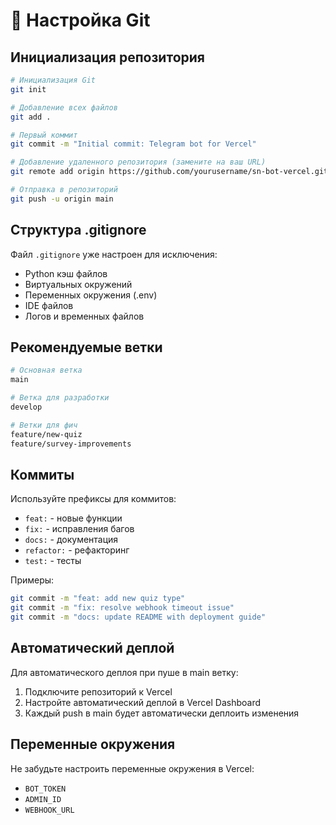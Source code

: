 # 🔧 Настройка Git

## Инициализация репозитория

```bash
# Инициализация Git
git init

# Добавление всех файлов
git add .

# Первый коммит
git commit -m "Initial commit: Telegram bot for Vercel"

# Добавление удаленного репозитория (замените на ваш URL)
git remote add origin https://github.com/yourusername/sn-bot-vercel.git

# Отправка в репозиторий
git push -u origin main
```

## Структура .gitignore

Файл `.gitignore` уже настроен для исключения:
- Python кэш файлов
- Виртуальных окружений
- Переменных окружения (.env)
- IDE файлов
- Логов и временных файлов

## Рекомендуемые ветки

```bash
# Основная ветка
main

# Ветка для разработки
develop

# Ветки для фич
feature/new-quiz
feature/survey-improvements
```

## Коммиты

Используйте префиксы для коммитов:
- `feat:` - новые функции
- `fix:` - исправления багов
- `docs:` - документация
- `refactor:` - рефакторинг
- `test:` - тесты

Примеры:
```bash
git commit -m "feat: add new quiz type"
git commit -m "fix: resolve webhook timeout issue"
git commit -m "docs: update README with deployment guide"
```

## Автоматический деплой

Для автоматического деплоя при пуше в main ветку:

1. Подключите репозиторий к Vercel
2. Настройте автоматический деплой в Vercel Dashboard
3. Каждый push в main будет автоматически деплоить изменения

## Переменные окружения

Не забудьте настроить переменные окружения в Vercel:
- `BOT_TOKEN`
- `ADMIN_ID` 
- `WEBHOOK_URL` 